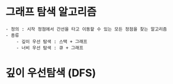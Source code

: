 # 그래프 탐색 알고리즘
    - 정의 : 시작 정점에서 간선을 타고 이동할 수 있는 모든 정점을 찾는 알고리즘
    - 종류
        - 깊이 우선 탐색 : 스택 + 그래프
        - 너비 우선 탐색 : 큐 + 그래프
#  깊이 우선탐색 (DFS)
